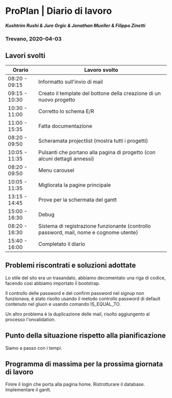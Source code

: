 # ProPlan | Diario di lavoro
##### Kushtrim Rushi & Jure Grgic & Jonathan Mueller & Filippo Zinetti
### Trevano, 2020-04-03

## Lavori svolti

| Orario        | Lavoro svolto |
|---------------|---------------|
| 08:20 - 09:15 | Informatto sull'invio di mail |
| 09:15 - 10:30 | Creato il template del bottone della creazione di un nuovo progetto |
| 10:30 - 11:00 | Corretto lo schema E/R |
| 11:00 - 15:35 | Fatta documentazione |
| 08:20 - 09:50 | Scheramata projectlist (mostra tutti i progetti) |
| 10:05 - 11:35 | Pulsanti che portano alla pagina di progetto (con alcuni dettagli annessi) |
| 08:20 - 09:50 | Menu carousel |
| 10:05 - 11:35 | Migliorata la pagine principale |
| 13:15 - 14:45 | Prove per la schermata del gantt|
| 15:00 - 16:30 | Debug |
| 08:20 - 16:30 | Sistema di registrazione funzionante (controllo password, mail, nome e cognome utente) |
| 15:40 - 16:00 | Completato il diario |

##  Problemi riscontrati e soluzioni adottate

Lo stile del sito era un trasandato, abbiamo decomentato una riga di codice, facendo così abbiamo importato il bootstrap.

Il controllo delle password e del confirm password nel signup non funzionava, è stato risolto usando il metodo controllo password di default contenuto nel gluon e usando comando IS_EQUAL_TO.

Un altro problema è la duplicazione delle mail, risolto aggiungento al processo l'onvalidation.

##  Punto della situazione rispetto alla pianificazione

Siamo a passo con i tempi.

## Programma di massima per la prossima giornata di lavoro

Finire il login che porta alla pagina home. Ristrotturare il database. Implementare il gantt.
